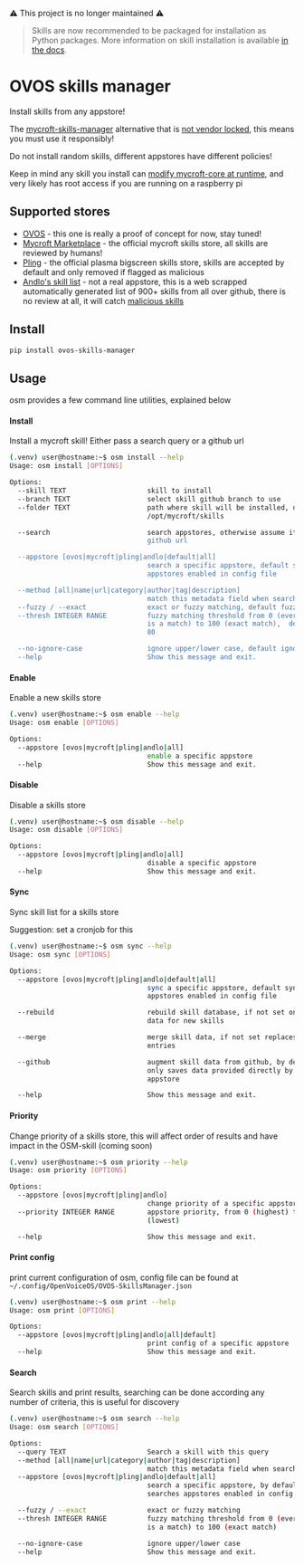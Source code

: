 :warning: This project is no longer maintained :warning:
> Skills are now recommended to be packaged for installation as Python packages.
> More information on skill installation is available [in the docs](https://openvoiceos.github.io/community-docs/ht_skills_install/).
# OVOS skills manager

Install skills from any appstore!

The [mycroft-skills-manager](https://github.com/MycroftAI/mycroft-skills-manager) alternative that is [not vendor locked](https://github.com/MycroftAI/mycroft-skills-manager/pull/75), this means you must use it responsibly! 

Do not install random skills, different appstores have different policies!

Keep in mind any skill you install can [modify mycroft-core at runtime](https://github.com/JarbasSkills/skill-monkey-patcher), and very likely has 
root access if you are running on a raspberry pi


## Supported stores

- [OVOS]() - this one is really a proof of concept for now, stay tuned!
- [Mycroft Marketplace]() - the official mycroft skills store, all skills are 
  reviewed by humans!
- [Pling]() - the official plasma bigscreen skills store, skills are accepted 
  by default and only removed if flagged as malicious
- [Andlo's skill list](https://github.com/andlo/mycroft-skills-list-gitbook/tree/master/skills) - not a real appstore, this is a web scrapped 
  automatically generated list of 900+ skills from all over github, there 
  is no review at all, it will catch [malicious skills](https://github.com/JarbasAl/skill-XPLOIT-hijack-speech)
  
## Install


```bash
pip install ovos-skills-manager
```

## Usage

osm provides a few command line utilities, explained below

#### Install

Install a mycroft skill! Either pass a search query or a github url

```bash
(.venv) user@hostname:~$ osm install --help
Usage: osm install [OPTIONS]

Options:
  --skill TEXT                    skill to install
  --branch TEXT                   select skill github branch to use
  --folder TEXT                   path where skill will be installed, default
                                  /opt/mycroft/skills

  --search                        search appstores, otherwise assume it's a
                                  github url

  --appstore [ovos|mycroft|pling|andlo|default|all]
                                  search a specific appstore, default search
                                  appstores enabled in config file

  --method [all|name|url|category|author|tag|description]
                                  match this metadata field when searching
  --fuzzy / --exact               exact or fuzzy matching, default fuzzy
  --thresh INTEGER RANGE          fuzzy matching threshold from 0 (everything
                                  is a match) to 100 (exact match),  default
                                  80

  --no-ignore-case                ignore upper/lower case, default ignore
  --help                          Show this message and exit.

```

#### Enable

Enable a new skills store
```bash
(.venv) user@hostname:~$ osm enable --help
Usage: osm enable [OPTIONS]

Options:
  --appstore [ovos|mycroft|pling|andlo|all]
                                  enable a specific appstore
  --help                          Show this message and exit.

```

#### Disable

Disable a skills store
```bash
(.venv) user@hostname:~$ osm disable --help
Usage: osm disable [OPTIONS]

Options:
  --appstore [ovos|mycroft|pling|andlo|all]
                                  disable a specific appstore
  --help                          Show this message and exit.
```

#### Sync

Sync skill list for a skills store

Suggestion: set a cronjob for this
```bash
(.venv) user@hostname:~$ osm sync --help
Usage: osm sync [OPTIONS]

Options:
  --appstore [ovos|mycroft|pling|andlo|default|all]
                                  sync a specific appstore, default syncs
                                  appstores enabled in config file

  --rebuild                       rebuild skill database, if not set only sync
                                  data for new skills

  --merge                         merge skill data, if not set replaces skill
                                  entries

  --github                        augment skill data from github, by default
                                  only saves data provided directly by the
                                  appstore

  --help                          Show this message and exit.
```

#### Priority

Change priority of a skills store, this will affect order of results and 
have impact in the OSM-skill (coming soon) 
```bash
(.venv) user@hostname:~$ osm priority --help
Usage: osm priority [OPTIONS]

Options:
  --appstore [ovos|mycroft|pling|andlo]
                                  change priority of a specific appstore
  --priority INTEGER RANGE        appstore priority, from 0 (highest) to 100
                                  (lowest)

  --help                          Show this message and exit.
```

#### Print config

print current configuration of osm, config file can be found at `~/.config/OpenVoiceOS/OVOS-SkillsManager.json`
```bash
(.venv) user@hostname:~$ osm print --help
Usage: osm print [OPTIONS]

Options:
  --appstore [ovos|mycroft|pling|andlo|all|default]
                                  print config of a specific appstore
  --help                          Show this message and exit.

```

#### Search

Search skills and print results, searching can be done according any number 
of criteria, this is useful for discovery
```bash
(.venv) user@hostname:~$ osm search --help
Usage: osm search [OPTIONS]

Options:
  --query TEXT                    Search a skill with this query
  --method [all|name|url|category|author|tag|description]
                                  match this metadata field when searching
  --appstore [ovos|mycroft|pling|andlo|default|all]
                                  search a specific appstore, by default
                                  searches appstores enabled in config file

  --fuzzy / --exact               exact or fuzzy matching
  --thresh INTEGER RANGE          fuzzy matching threshold from 0 (everything
                                  is a match) to 100 (exact match)

  --no-ignore-case                ignore upper/lower case
  --help                          Show this message and exit.

```


